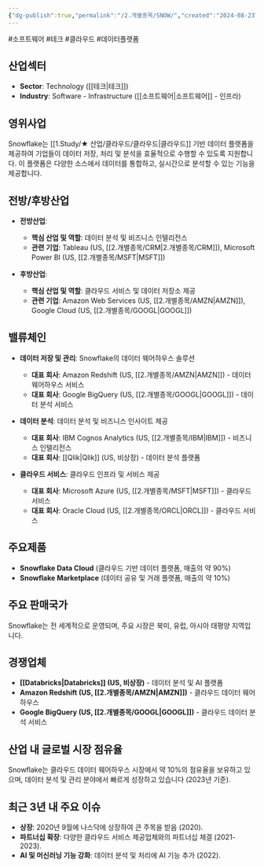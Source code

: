 ```yaml
---
{"dg-publish":true,"permalink":"/2.개별종목/SNOW/","created":"2024-08-23T12:05:40.522+09:00","updated":"2025-07-29T21:37:05.203+09:00"}
---
```


#소프트웨어 #테크 #클라우드 #데이터플랫폼


## 산업섹터

- **Sector**: Technology ([[테크\|테크]])
- **Industry**: Software - Infrastructure ([[소프트웨어\|소프트웨어]] - 인프라)

## 영위사업

Snowflake는 [[1.Study/★ 산업/클라우드/클라우드\|클라우드]] 기반 데이터 플랫폼을 제공하여 기업들이 데이터 저장, 처리 및 분석을 효율적으로 수행할 수 있도록 지원합니다. 이 플랫폼은 다양한 소스에서 데이터를 통합하고, 실시간으로 분석할 수 있는 기능을 제공합니다.

## 전방/후방산업

- **전방산업**:
    
    - **핵심 산업 및 역할**: 데이터 분석 및 비즈니스 인텔리전스
    - **관련 기업**: Tableau (US, [[2.개별종목/CRM\|2.개별종목/CRM]]), Microsoft Power BI (US, [[2.개별종목/MSFT\|MSFT]])
    
- **후방산업**:
    
    - **핵심 산업 및 역할**: 클라우드 서비스 및 데이터 저장소 제공
    - **관련 기업**: Amazon Web Services (US, [[2.개별종목/AMZN\|AMZN]]), Google Cloud (US, [[2.개별종목/GOOGL\|GOOGL]])
    

## 밸류체인

- **데이터 저장 및 관리**: Snowflake의 데이터 웨어하우스 솔루션
    
    - **대표 회사**: Amazon Redshift (US, [[2.개별종목/AMZN\|AMZN]]) - 데이터 웨어하우스 서비스
    - **대표 회사**: Google BigQuery (US, [[2.개별종목/GOOGL\|GOOGL]]) - 데이터 분석 서비스
- **데이터 분석**: 데이터 분석 및 비즈니스 인사이트 제공
    
    - **대표 회사**: IBM Cognos Analytics (US, [[2.개별종목/IBM\|IBM]]) - 비즈니스 인텔리전스
    - **대표 회사**: [[Qlik\|Qlik]] (US, 비상장) - 데이터 분석 플랫폼

- **클라우드 서비스**: 클라우드 인프라 및 서비스 제공
    
    - **대표 회사**: Microsoft Azure (US, [[2.개별종목/MSFT\|MSFT]]) - 클라우드 서비스
    - **대표 회사**: Oracle Cloud (US, [[2.개별종목/ORCL\|ORCL]]) - 클라우드 서비스

## 주요제품

- **Snowflake Data Cloud** (클라우드 기반 데이터 플랫폼, 매출의 약 90%)
- **Snowflake Marketplace** (데이터 공유 및 거래 플랫폼, 매출의 약 10%)

## 주요 판매국가

Snowflake는 전 세계적으로 운영되며, 주요 시장은 북미, 유럽, 아시아 태평양 지역입니다.

## 경쟁업체

- **[[Databricks\|Databricks]] (US, 비상장)** - 데이터 분석 및 AI 플랫폼
- **Amazon Redshift (US, [[2.개별종목/AMZN\|AMZN]])** - 클라우드 데이터 웨어하우스
- **Google BigQuery (US, [[2.개별종목/GOOGL\|GOOGL]])** - 클라우드 데이터 분석 서비스

## 산업 내 글로벌 시장 점유율

Snowflake는 클라우드 데이터 웨어하우스 시장에서 약 10%의 점유율을 보유하고 있으며, 데이터 분석 및 관리 분야에서 빠르게 성장하고 있습니다 (2023년 기준).

## 최근 3년 내 주요 이슈

- **상장**: 2020년 9월에 나스닥에 상장하여 큰 주목을 받음 (2020).
- **파트너십 확장**: 다양한 클라우드 서비스 제공업체와의 파트너십 체결 (2021-2023).
- **AI 및 머신러닝 기능 강화**: 데이터 분석 및 처리에 AI 기능 추가 (2022).
